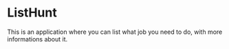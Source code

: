 # ListHunt
This is an application where you can list what job you need to do, with more informations about it.
